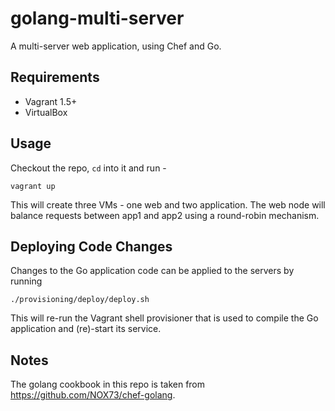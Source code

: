 golang-multi-server
===================

A multi-server web application, using Chef and Go.

Requirements
------------
 * Vagrant 1.5+
 * VirtualBox


Usage
-----

Checkout the repo, `cd` into it and run -

    vagrant up

This will create three VMs - one web and two application. The web node will
balance requests between app1 and app2 using a round-robin mechanism.


Deploying Code Changes
----------------------

Changes to the Go application code can be applied to the servers by running

    ./provisioning/deploy/deploy.sh

This will re-run the Vagrant shell provisioner that is used to compile the
Go application and (re)-start its service.


Notes
-----

The golang cookbook in this repo is taken from https://github.com/NOX73/chef-golang.
